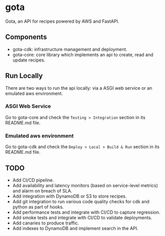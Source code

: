 # gota

Gota, an API for recipes powered by AWS and FastAPI.

## Components

-   gota-cdk: infrastructure management and deployment.
-   gota-core: core library which implements an api to create, read and update recipes.

## Run Locally

There are two ways to run the api locally: via a ASGI web service or an emulated aws environment.

### ASGI Web Service

Go to gota-core and check the `Testing > Integration` section in its README.md file.

### Emulated aws environment

Go to gota-cdk and check the `Deploy > Local > Build & Run` section in its README.md file.

## TODO

-   Add CI/CD pipeline.
-   Add availability and latency monitors (based on service-level metrics) and alarm on breach of SLA.
-   Add integration with DynamoDB or S3 to store recipes.
-   Add git integration to run various code quality checks for cdk and python as part of hooks.
-   Add performance tests and integrate with CI/CD to capture regression.
-   Add smoke tests and integrate with CI/CD to validate deployments.
-   Add canaries to produce traffic.
-   Add indexes to DynamoDB and implement search in the API.
